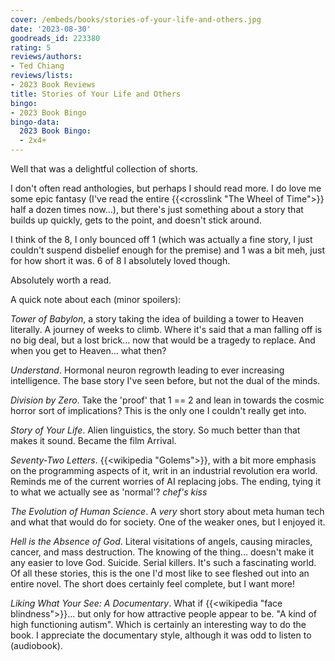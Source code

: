 ```yaml
---
cover: /embeds/books/stories-of-your-life-and-others.jpg
date: '2023-08-30'
goodreads_id: 223380
rating: 5
reviews/authors:
- Ted Chiang
reviews/lists:
- 2023 Book Reviews
title: Stories of Your Life and Others
bingo:
- 2023 Book Bingo
bingo-data:
  2023 Book Bingo:
  - 2x4+
---
```

Well that was a delightful collection of shorts. 

I don't often read anthologies, but perhaps I should read more. I do love me some epic fantasy (I've read the entire {{<crosslink "The Wheel of Time">}} half a dozen times now...), but there's just something about a story that builds up quickly, gets to the point, and doesn't stick around. 

I think of the 8, I only bounced off 1 (which was actually a fine story, I just couldn't suspend disbelief enough for the premise) and 1 was a bit meh, just for how short it was. 6 of 8 I absolutely loved though. 

Absolutely worth a read. 

<!--more-->

A quick note about each (minor spoilers):

*Tower of Babylon*, a story taking the idea of building a tower to Heaven literally. A journey of weeks to climb. Where it's said that a man falling off is no big deal, but a lost brick... now that would be a tragedy to replace. And when you get to Heaven... what then? 

*Understand*. Hormonal neuron regrowth leading to ever increasing intelligence. The base story I've seen before, but not the dual of the minds. 

*Division by Zero*. Take the 'proof' that 1 == 2 and lean in towards the cosmic horror sort of implications? This is the only one I couldn't really get into. 

*Story of Your Life*. Alien linguistics, the story. So much better than that makes it sound. Became the film Arrival. 

*Seventy-Two Letters*. {{<wikipedia "Golems">}}, with a bit more emphasis on the programming aspects of it, writ in an industrial revolution era world. Reminds me of the current worries of AI replacing jobs. The ending, tying it to what we actually see as 'normal'? *chef's kiss*

*The Evolution of Human Science*. A *very* short story about meta human tech and what that would do for society. One of the weaker ones, but I enjoyed it. 

*Hell is the Absence of God*. Literal visitations of angels, causing miracles, cancer, and mass destruction. The knowing of the thing... doesn't make it any easier to love God. Suicide. Serial killers. It's such a fascinating world. Of all these stories, this is the one I'd most like to see fleshed out into an entire novel. The short does certainly feel complete, but I want more!

*Liking What Your See: A Documentary*. What if {{<wikipedia "face blindness">}}... but only for how attractive people appear to be. "A kind of high functioning autism". Which is certainly an interesting way to do the book. I appreciate the documentary style, although it was odd to listen to (audiobook). 

